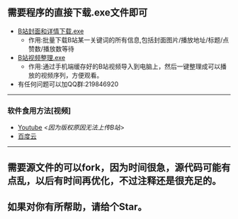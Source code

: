 ## 需要程序的直接下载.exe文件即可
- [B站封面和详情下载.exe](https://github.com/AYiXi/Bilibili/raw/master/B%E7%AB%99%E5%B0%81%E9%9D%A2%E5%92%8C%E8%AF%A6%E6%83%85%E4%B8%8B%E8%BD%BD.exe)
   - 作用:批量下载B站某一关键词的所有信息,包括封面图片/播放地址/标题/点赞数/播放数等待
- [B站视频整理.exe](https://github.com/AYiXi/Bilibili/raw/master/B%E7%AB%99%E8%A7%86%E9%A2%91%E6%95%B4%E7%90%86.exe)
   - 作用:通过手机端缓存好的B站视频导入到电脑上，然后一键整理成可以播放的视频序列，方便观看。
- 有任何问题可以加QQ群:219846920 
---
### 软件食用方法[视频]
- [Youtube](https://www.youtube.com/watch?v=nuPFu6QBeK8&t=100s)   <*因为版权原因无法上传B站*>
- [百度云](https://pan.baidu.com/s/1mfh2m1l-jTlxG_dXTq0u2g)

---
## 需要源文件的可以fork，因为时间很急，源代码可能有点乱，以后有时间再优化，不过注释还是很充足的。

## 如果对你有所帮助，请给个Star。

